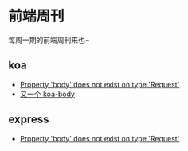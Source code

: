 # 前端周刊
每周一期的前端周刊来也~

## koa

* [Property 'body' does not exist on type 'Request'](https://www.lovecode.top/post/body-does-not-exist.html)
* [又一个 koa-body](https://github.com/dlau/koa-body/blob/master/index.js)

## express

* [Property 'body' does not exist on type 'Request'](https://stackoverflow.com/questions/44325366/property-body-does-not-exist-on-type-request)
